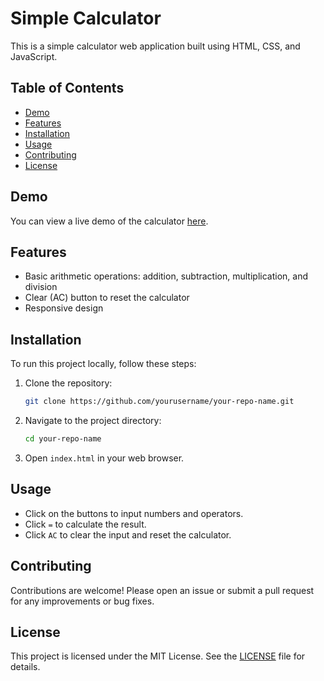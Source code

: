 # Simple Calculator

This is a simple calculator web application built using HTML, CSS, and JavaScript.

## Table of Contents

- [Demo](#demo)
- [Features](#features)
- [Installation](#installation)
- [Usage](#usage)
- [Contributing](#contributing)
- [License](#license)

## Demo

You can view a live demo of the calculator [here](https://yourusername.github.io/your-repo-name).

## Features

- Basic arithmetic operations: addition, subtraction, multiplication, and division
- Clear (AC) button to reset the calculator
- Responsive design

## Installation

To run this project locally, follow these steps:

1. Clone the repository:
    ```sh
    git clone https://github.com/yourusername/your-repo-name.git
    ```
2. Navigate to the project directory:
    ```sh
    cd your-repo-name
    ```
3. Open `index.html` in your web browser.

## Usage

- Click on the buttons to input numbers and operators.
- Click `=` to calculate the result.
- Click `AC` to clear the input and reset the calculator.

## Contributing

Contributions are welcome! Please open an issue or submit a pull request for any improvements or bug fixes.

## License

This project is licensed under the MIT License. See the [LICENSE](LICENSE) file for details.
